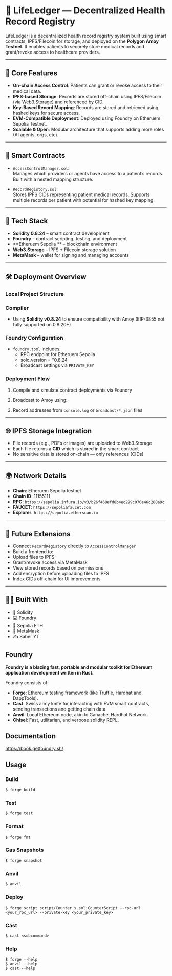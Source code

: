 # 🧬 LifeLedger — Decentralized Health Record Registry

LifeLedger is a decentralized health record registry system built using smart contracts, IPFS/Filecoin for storage, and deployed on the **Polygon Amoy Testnet**. It enables patients to securely store medical records and grant/revoke access to healthcare providers.

---

## 📌 Core Features

- **On-chain Access Control**: Patients can grant or revoke access to their medical data.
- **IPFS-based Storage**: Records are stored off-chain using IPFS/Filecoin (via Web3.Storage) and referenced by CID.
- **Key-Based Record Mapping**: Records are stored and retrieved using hashed keys for secure access.
- **EVM-Compatible Deployment**: Deployed using Foundry on Etheruem Sepolia Testnet.
- **Scalable & Open**: Modular architecture that supports adding more roles (AI agents, orgs, etc).

---

## 🧱 Smart Contracts

- `AccessControlManager.sol`:  
  Manages which providers or agents have access to a patient’s records. Built with a nested mapping structure.

- `RecordRegistory.sol`:  
  Stores IPFS CIDs representing patient medical records. Supports multiple records per patient with potential for hashed key mapping.

---

## 🧰 Tech Stack

- **Solidity 0.8.24** – smart contract development
- **Foundry** – contract scripting, testing, and deployment
- **Etheruem Sepolia ** – blockchain environment
- **Web3.Storage** – IPFS + Filecoin storage solution
- **MetaMask** – wallet for signing and managing accounts

---

## 🛠 Deployment Overview

### Local Project Structure

### Compiler

- Using **Solidity v0.8.24** to ensure compatibility with Amoy (EIP-3855 not fully supported on 0.8.20+)

### Foundry Configuration

- `foundry.toml` includes:
  - RPC endpoint for Etheruem Sepolia
  - solc_version = "0.8.24
  - Broadcast settings via `PRIVATE_KEY`

### Deployment Flow

1. Compile and simulate contract deployments via Foundry
2. Broadcast to Amoy using:

3. Record addresses from `console.log` or `broadcast/*.json` files

---

## 🌐 IPFS Storage Integration

- File records (e.g., PDFs or images) are uploaded to Web3.Storage
- Each file returns a **CID** which is stored in the smart contract
- No sensitive data is stored on-chain — only references (CIDs)

---

## 🌍 Network Details

- **Chain**: Etheruem Sepolia testnet
- **Chain ID**: 11155111
- **RPC**: `https://sepolia.infura.io/v3/b26f468efd8b4ec299c070e46c280a9c`
- **FAUCET**: `https://sepoliafaucet.com`
- **Explorer**: `https://sepolia.etherscan.io`

---

## 🧩 Future Extensions

- Connect `RecordRegistory` directly to `AccessControlManager`
- Build a frontend to:
- Upload files to IPFS
- Grant/revoke access via MetaMask
- View stored records based on permissions
- Add encryption before uploading files to IPFS
- Index CIDs off-chain for UI improvements

---

## 👨‍💻 Built With

- 🧱 Solidity
- 💻 Foundry
- 🔗 Sepolia ETH
- 🦊 MetaMask
- ✍️ Saber YT

## Foundry

**Foundry is a blazing fast, portable and modular toolkit for Ethereum application development written in Rust.**

Foundry consists of:

- **Forge**: Ethereum testing framework (like Truffle, Hardhat and DappTools).
- **Cast**: Swiss army knife for interacting with EVM smart contracts, sending transactions and getting chain data.
- **Anvil**: Local Ethereum node, akin to Ganache, Hardhat Network.
- **Chisel**: Fast, utilitarian, and verbose solidity REPL.

## Documentation

https://book.getfoundry.sh/

## Usage

### Build

```shell
$ forge build
```

### Test

```shell
$ forge test
```

### Format

```shell
$ forge fmt
```

### Gas Snapshots

```shell
$ forge snapshot
```

### Anvil

```shell
$ anvil
```

### Deploy

```shell
$ forge script script/Counter.s.sol:CounterScript --rpc-url <your_rpc_url> --private-key <your_private_key>
```

### Cast

```shell
$ cast <subcommand>
```

### Help

```shell
$ forge --help
$ anvil --help
$ cast --help
```
